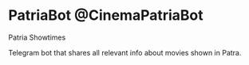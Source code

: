 # PatriaBot @CinemaPatriaBot
Patria Showtimes

Telegram bot that shares all relevant info about movies shown in Patra.
